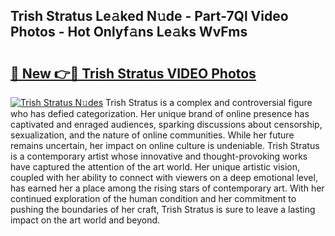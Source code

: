 ## Trish Stratus Le𝚊ked N𝚞de - Part-7Ql Video Photos - Hot Onlyf𝚊ns Le𝚊ks WvFms

# <h2><a href="http://ab92523.deff.icu/?id=Trish+Stratus">🔗 New 👉🔴 Trish Stratus VIDEO Photos</a></h2>

[![Trish Stratus N𝚞des](https://i.imgur.com/rIISA9y.gif)](http://ab92523.deff.icu/?id=Trish+Stratus)
Trish Stratus is a complex and controversial figure who has defied categorization. Her unique brand of online presence has captivated and enraged audiences, sparking discussions about censorship, sexualization, and the nature of online communities. While her future remains uncertain, her impact on online culture is undeniable. Trish Stratus is a contemporary artist whose innovative and thought-provoking works have captured the attention of the art world. Her unique artistic vision, coupled with her ability to connect with viewers on a deep emotional level, has earned her a place among the rising stars of contemporary art. With her continued exploration of the human condition and her commitment to pushing the boundaries of her craft, Trish Stratus is sure to leave a lasting impact on the art world and beyond.
